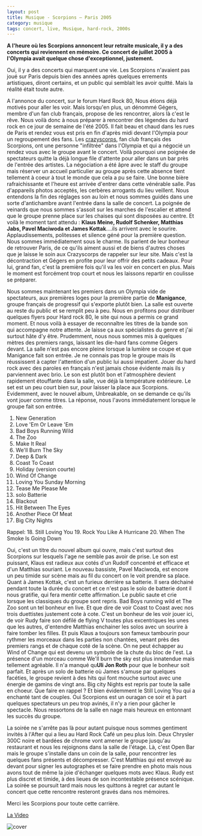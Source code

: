 ```yaml
---
layout: post
title: Musique - Scorpions – Paris 2005
category: musique
tags: concert, live, Musique, hard-rock, 2000s
---
```


**A l'heure où les Scorpions annoncent leur retraite musicale, il y a des concerts qui reviennent en mémoire. Ce concert de juillet 2005 à l'Olympia avait quelque chose d'exceptionnel, justement.**


Oui, il y a des concerts qui marquent une vie. Les Scorpions n'avaient pas joué sur Paris depuis bien des années après quelques errements artistiques, diront certains, et un public qui semblait les avoir quitté. Mais la réalité était toute autre.

A l'annonce du concert, sur le forum Hard Rock 80, Nous étions déjà motivés pour aller les voir. Mais lorsqu'en plus, un dénommé Gégers, membre d'un fan club français, propose de les rencontrer, alors là c'est le rêve. Nous voilà donc à nous préparer à rencontrer des légendes du hard rock en ce jour de semaine de l'été 2005. Il fait beau et chaud dans les rues de Paris et rendez vous est pris en fin d'après midi devant l'Olympia pour un regroupement des fans. Les <a  href="http://www.crazyscorps.com/">crazyscorps</a>, fan club français des Scorpions, ont une personne "infiltrée" dans l'Olympia et qui a négocié un rendez vous avec le groupe avant le concert. Voilà pourquoi une poignée de spectateurs quitte la déjà longue file d'attente pour aller dans un bar près de l'entrée des artistes. La négociation a été âpre avec le staff du groupe mais réserver un accueil particulier au groupe après cette absence tient tellement à coeur à tout le monde que cela a pu se faire. Une bonne bière rafraichissante et l'heure est arrivée d'entrer dans cette vénérable salle. Pas d'appareils photos acceptés, les cerbères arrogants du lieu veillent. Nous entendons la fin des réglages son au loin et nous sommes guidés dans une sorte d'antichambre avant l'entrée dans la salle de concert. La poignée de veinards que nous sommes s'assoit sur les marches de l'escalier et attend que le groupe prenne place sur les chaises qui sont disposées au centre. Et voilà le moment tant attendu : **Klaus Meine, Rudolf Schenker, Matthias Jabs, Pavel Maciwoda et James Kottak**....ils arrivent avec le sourire. Applaudissements, politesses et silence géné pour la première question. Nous sommes immédiatement sous le charme. Ils parlent de leur bonheur de retrouver Paris, de ce qu'ils aiment aussi et de biens d'autres choses que je laisse le soin aux Crazyscorps de rappeler sur leur site. Mais c'est la décontraction et Gégers en profite pour leur offrir des petits cadeaux. Pour lui, grand fan, c'est la première fois qu'il va les voir en concert en plus. Mais le moment est forcément trop court et nous les laissons repartir en coulisse se préparer.

Nous sommes maintenant les premiers dans un Olympia vide de spectateurs, aux premières loges pour la première partie de **Manigance**, groupe français de progressif qui s'exporte plutôt bien. La salle est ouverte au reste du public et se remplit peu à peu. Nous en profitons pour distribuer quelques flyers pour Hard rock 80, le site qui nous a permis ce grand moment. Et nous voilà à essayer de reconnaître les titres de la bande son qui accompagne notre attente. Je laisse ça aux spécialistes du genre et j'ai surtout hâte d'y être. Prudemment, nous nous sommes mis à quelques mètres des premiers rangs, laissant les die-hard fans comme Gégers devant. La salle n'est pas encore pleine lorsque la lumière se coupe et que Manigance fait son entrée. Je ne connais pas trop le groupe mais ils réussissent à capter l'attention d'un public lui aussi impatient. Jouer du hard rock avec des paroles en français n'est jamais chose évidente mais ils y parviennent avec brio. Le son est plutôt bon et l'atmosphère devient rapidement étouffante dans la salle, vue déjà la température extérieure. Le set est un peu court bien sur, pour laisser la place aux Scorpions. Evidemment, avec le nouvel album, Unbreakable, on se demande ce qu'ils vont jouer comme titres. La réponse, nous l'avons immédiatement lorsque le groupe fait son entrée.

01. New Generation 
02. Love 'Em Or Leave 'Em 
03. Bad Boys Running Wild 
04. The Zoo 
05. Make It Real 
06. We'll Burn The Sky 
07. Deep & Dark 
08. Coast To Coast 
09. Holiday (version courte) 
10. Wind Of Change 
11. Loving You Sunday Morning 
12. Tease Me Please Me 
13. solo Batterie 
14. Blackout 
15. Hit Between The Eyes 
16. Another Piece Of Meat 
17. Big City Nights

Rappel: 
18. Still Loving You 
19. Rock You Like A Hurricane 
20. When The Smoke Is Going Down

Oui, c'est un titre du nouvel album qui ouvre, mais c'est surtout des Scorpions sur lesquels l'age ne semble pas avoir de prise. Le son est puissant, Klaus est radieux aux cotés d'un Rudolf concentré et efficace et d'un Matthias souriant. Le nouveau bassiste, Pavel Maciwoda, est encore un peu timide sur scène mais au fil du concert on le voit prendre sa place. Quant à James Kottak, c'est un furieux derrière sa batterie. Il sera déchainé pendant toute la durée du concert et ce n'est pas le solo de batterie dont il nous gratifie, qui fera mentir cette affirmation. Le public saute et crie lorsque les classiques du groupe sont repris. Bad Boys running wild et The Zoo sont un tel bonheur en live. Et que dire de voir Coast to Coast avec nos trois duettistes justement cote à cote. C'est un bonheur de les voir jouer ici, de voir Rudy faire son défilé de flying V toutes plus excentriques les unes que les autres, d'entendre Matthias enchainer les solos avec un sourire à faire tomber les filles. Et puis Klaus a toujours son fameux tambourin pour rythmer les morceaux dans les parties non chantées, venant près des premiers rangs et de chaque coté de la scène. On ne peut échapper au Wind of Change qui est devenu un symbole de la chute du bloc de l'est. La présence d'un morceau comme We'll burn the sky est plus innatendue mais tellement agréable. Il n'a manqué qu**Uli Jon Roth** pour que le bonheur soit parfait. Et après un solo de batterie où James s'amuse par quelques facéties, le groupe revient à des hits qui font mouche surtout avec une énergie de gamins de vingt ans. Big city Nights est repris par toute la salle en choeur. Que faire en rappel ? Et bien évidemment le Still Loving You qui a enchanté tant de couples. Oui Scorpions est un ouragan ce soir et à part quelques spectateurs un peu trop avinés, il n'y a rien pour gâcher le spectacle. Nous ressortons de la salle en nage mais heureux en entonnant les succès du groupe.

La soirée ne s'arrête pas là pour autant puisque nous sommes gentiment invités à l'After qui a lieu au Hard Rock Café un peu plus loin. Deux Chrysler 300C noire et bardées de chrome vont amener le groupe jusqu'au restaurant et nous les rejoignons dans la salle de l'étage. Là, c'est Open Bar mais le groupe s'installe dans un coin de la salle, pour rencontrer les quelques fans présents et décompresser. C'est Matthias qui est envoyé au devant pour signer les autographes et se faire prendre en photo mais nous avons tout de même la joie d'échanger quelques mots avec Klaus. Rudy est plus discret et timide, à des lieues de son incontestable présence scénique. La soirée se poursuit tard mais nous les quittons à regret car autant le concert que cette rencontre resteront gravés dans nos mémoires.

Merci les Scorpions pour toute cette carrière.

[La Video](https://www.youtube.com/watch?v=inWOi6zcwU0)

![cover](http://cheziceman.files.wordpress.com/2014/11/scorpsolymp.jpg)



